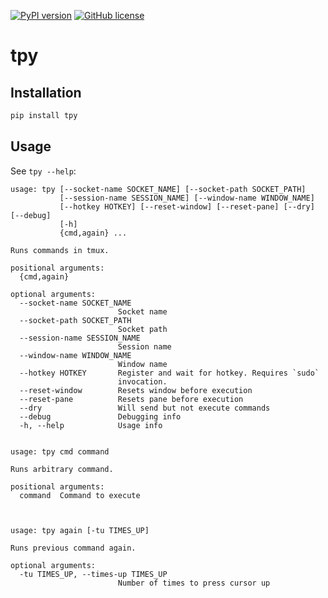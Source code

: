 [![PyPI version](https://badge.fury.io/py/tpy.svg)](https://badge.fury.io/py/tpy)
[![GitHub license](https://img.shields.io/github/license/jan-matthis/tpy)](https://github.com/jan-matthis/tpy/blob/master/LICENSE)

# tpy

## Installation

```bash
pip install tpy
```


## Usage

See `tpy --help`:

```
usage: tpy [--socket-name SOCKET_NAME] [--socket-path SOCKET_PATH]
           [--session-name SESSION_NAME] [--window-name WINDOW_NAME]
           [--hotkey HOTKEY] [--reset-window] [--reset-pane] [--dry] [--debug]
           [-h]
           {cmd,again} ...

Runs commands in tmux.

positional arguments:
  {cmd,again}

optional arguments:
  --socket-name SOCKET_NAME
                        Socket name
  --socket-path SOCKET_PATH
                        Socket path
  --session-name SESSION_NAME
                        Session name
  --window-name WINDOW_NAME
                        Window name
  --hotkey HOTKEY       Register and wait for hotkey. Requires `sudo`
                        invocation.
  --reset-window        Resets window before execution
  --reset-pane          Resets pane before execution
  --dry                 Will send but not execute commands
  --debug               Debugging info
  -h, --help            Usage info


usage: tpy cmd command

Runs arbitrary command.

positional arguments:
  command  Command to execute



usage: tpy again [-tu TIMES_UP]

Runs previous command again.

optional arguments:
  -tu TIMES_UP, --times-up TIMES_UP
                        Number of times to press cursor up
```
